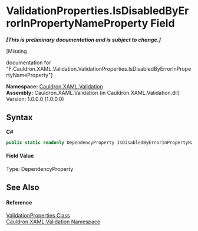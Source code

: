 # ValidationProperties.IsDisabledByErrorInPropertyNameProperty Field
 _**\[This is preliminary documentation and is subject to change.\]**_

\[Missing <summary> documentation for "F:Cauldron.XAML.Validation.ValidationProperties.IsDisabledByErrorInPropertyNameProperty"\]

**Namespace:**&nbsp;<a href="N_Cauldron_XAML_Validation">Cauldron.XAML.Validation</a><br />**Assembly:**&nbsp;Cauldron.XAML.Validation (in Cauldron.XAML.Validation.dll) Version: 1.0.0.0 (1.0.0.0)

## Syntax

**C#**<br />
``` C#
public static readonly DependencyProperty IsDisabledByErrorInPropertyNameProperty
```


#### Field Value
Type: DependencyProperty

## See Also


#### Reference
<a href="T_Cauldron_XAML_Validation_ValidationProperties">ValidationProperties Class</a><br /><a href="N_Cauldron_XAML_Validation">Cauldron.XAML.Validation Namespace</a><br />